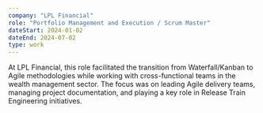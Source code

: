 ```yaml
---
company: "LPL Financial"
role: "Portfolio Management and Execution / Scrum Master"
dateStart: 2024-01-02
dateEnd: 2024-07-02
type: work
---
```


At LPL Financial, this role facilitated the transition from Waterfall/Kanban to Agile methodologies while working with cross-functional teams in the wealth management sector. The focus was on leading Agile delivery teams, managing project documentation, and playing a key role in Release Train Engineering initiatives.